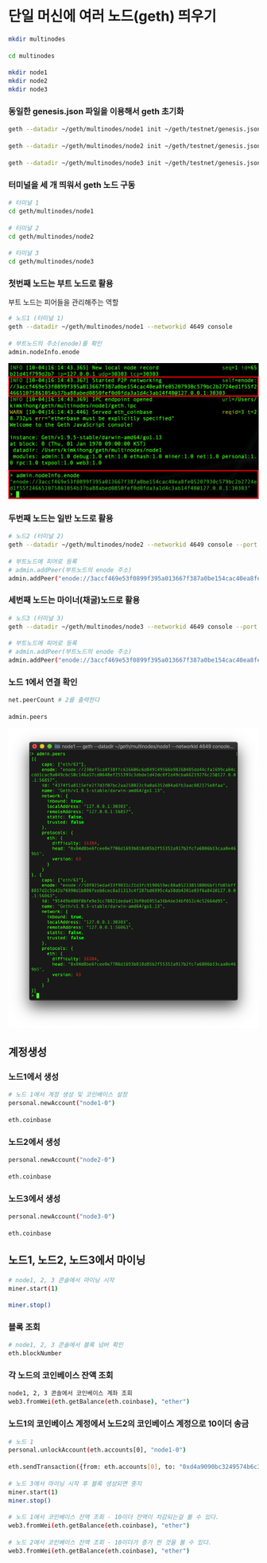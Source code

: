 # 단일 머신에 여러 노드(geth) 띄우기

```bash
mkdir multinodes

cd multinodes

mkdir node1
mkdir node2
mkdir node3
```

### 동일한 genesis.json 파일을 이용해서 geth 초기화

```bash
geth --datadir ~/geth/multinodes/node1 init ~/geth/testnet/genesis.json

geth --datadir ~/geth/multinodes/node2 init ~/geth/testnet/genesis.json

geth --datadir ~/geth/multinodes/node3 init ~/geth/testnet/genesis.json

```

### 터미널을 세 개 띄워서 geth 노드 구동

```bash
# 터미널 1
cd geth/multinodes/node1

# 터미널 2
cd geth/multinodes/node2

# 터미널 3
cd geth/multinodes/node3
```

### 첫번째 노드는 부트 노드로 활용

부트 노드는 피어들을 관리해주는 역할

```bash
# 노드1 (터미널 1)
geth --datadir ~/geth/multinodes/node1 --networkid 4649 console

# 부트노드의 주소(enode)를 확인
admin.nodeInfo.enode
```

![geth multinode](./imgs/mtnd.png)

### 두번째 노드는 일반 노드로 활용

```bash
# 노드2 (터미널 2)
geth --datadir ~/geth/multinodes/node2 --networkid 4649 console --port 30304 --ipcdisable

# 부트노드에 피어로 등록
# admin.addPeer(부트노드의 enode 주소)
admin.addPeer("enode://3accf469e53f0899f395a013667f387a0be154cac40ea8fe05207930c579bc2b2724ed1f55f246651075861054b37ba88abed0850fef0d0fda3a1d4c3ab14f40@127.0.0.1:30303")
```

### 세번째 노드는 마이너(채굴)노드로 활용

```bash
# 노드3 (터미널 3)
geth --datadir ~/geth/multinodes/node3 --networkid 4649 console --port 30305 --ipcdisable

# 부트노드에 피어로 등록
# admin.addPeer(부트노드의 enode 주소)
admin.addPeer("enode://3accf469e53f0899f395a013667f387a0be154cac40ea8fe05207930c579bc2b2724ed1f55f246651075861054b37ba88abed0850fef0d0fda3a1d4c3ab14f40@127.0.0.1:30303")
```

### 노드 1에서 연결 확인

```bash
net.peerCount # 2를 출력한다

admin.peers
```

![geth multinode](./imgs/mtnd1.png)

## 계정생성

### 노드1에서 생성

```bash
# 노드 1에서 계정 생성 및 코인베이스 설정
personal.newAccount("node1-0")

eth.coinbase
```

### 노드2에서 생성

```bash
personal.newAccount("node2-0")

eth.coinbase
```

### 노드3에서 생성

```bash
personal.newAccount("node3-0")

eth.coinbase
```

## 노드1, 노드2, 노드3에서 마이닝

```bash
# node1, 2, 3 콘솔에서 마이닝 시작
miner.start(1)

miner.stop()
```

### 블록 조회

```bash
# node1, 2, 3 콘솔에서 블록 넘버 확인
eth.blockNumber
```

### 각 노드의 코인베이스 잔액 조회

```bash
node1, 2, 3 콘솔에서 코인베이스 계좌 조회
web3.fromWei(eth.getBalance(eth.coinbase), "ether")
```

### 노드1의 코인베이스 계정에서 노드2의 코인베이스 계정으로 10이더 송금

```bash
# 노드 1
personal.unlockAccount(eth.accounts[0], "node1-0")

eth.sendTransaction({from: eth.accounts[0], to: "0xd4a9090bc3249574b6c3ecfd4ef71d9c15976f32", value: web3.toWei(10, "ether")})

# 노드 3에서 마이닝 시작 후 블록 생성되면 중지
miner.start(1)
miner.stop()

# 노드 1에서 코인베이스 잔액 조회 - 10이더 잔액이 차감되는걸 볼 수 있다.
web3.fromWei(eth.getBalance(eth.coinbase), "ether")

# 노드 2에서 코인베이스 잔액 조회 - 10이더가 증가 한 것을 볼 수 있다.
web3.fromWei(eth.getBalance(eth.coinbase), "ether")
```
